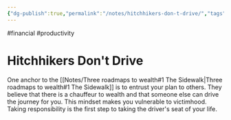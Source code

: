 ```yaml
---
{"dg-publish":true,"permalink":"/notes/hitchhikers-don-t-drive/","tags":["publish, compiled"]}
---
```


#financial #productivity 
# Hitchhikers Don't Drive
One anchor to the [[Notes/Three roadmaps to wealth#1 The Sidewalk\|Three roadmaps to wealth#1 The Sidewalk]] is to entrust your plan to others. They believe that there is a chauffeur to wealth and that someone else can drive the journey for you. This mindset makes you vulnerable to victimhood.
Taking responsibility is the first step to taking the driver's seat of your life.